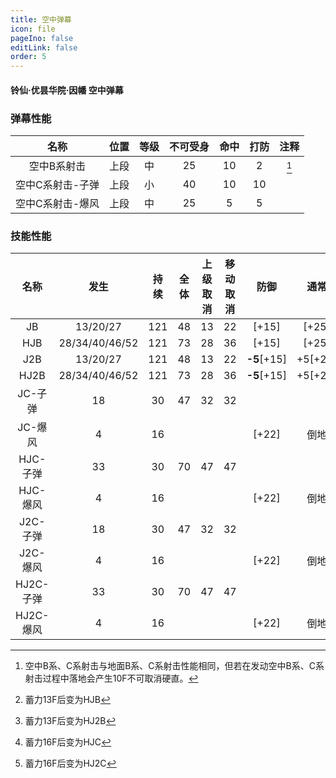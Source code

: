 ```yaml
---
title: 空中弹幕
icon: file
pageIno: false
editLink: false
order: 5
---
```

#### 铃仙·优昙华院·因幡 空中弹幕

### 弹幕性能

|       名称       | 位置  | 等级  | 不可受身  | 命中  | 打防  | 注释  |
| :--------------: | :---: | :---: | :---: | :---: | :---: | :---: |
|   空中B系射击    | 上段  |  中   |  25   |  10   |   2   | [^1]  |
| 空中C系射击-子弹 | 上段  |  小   |  40   |  10   |  10   |       |
| 空中C系射击-爆风 | 上段  |  中   |  25   |   5   |   5   |       |


### 技能性能

|   名称    |      发生      | 持续  | 全体  | 上级取消 | 移动取消 |    防御     |  通常   | 注释  |
| :-------: | :------------: | :---: | :---: | :------: | :------: | :---------: | :-----: | :---: |
|    JB     |    13/20/27    |  121  |  48   |    13    |    22    |    [+15]    |  [+25]  | [^2]  |
|    HJB    | 28/34/40/46/52 |  121  |  73   |    28    |    36    |    [+15]    |  [+25]  |       |
|    J2B    |    13/20/27    |  121  |  48   |    13    |    22    | **-5**[+15] | +5[+25] | [^3]  |
|   HJ2B    | 28/34/40/46/52 |  121  |  73   |    28    |    36    | **-5**[+15] | +5[+25] |       |
|  JC-子弹  |       18       |  30   |  47   |    32    |    32    |             |         | [^4]  |
|  JC-爆风  |       4        |  16   |       |          |          |    [+22]    |  倒地   |       |
| HJC-子弹  |       33       |  30   |  70   |    47    |    47    |             |         |       |
| HJC-爆风  |       4        |  16   |       |          |          |    [+22]    |  倒地   |       |
| J2C-子弹  |       18       |  30   |  47   |    32    |    32    |             |         | [^5]  |
| J2C-爆风  |       4        |  16   |       |          |          |    [+22]    |  倒地   |       |
| HJ2C-子弹 |       33       |  30   |  70   |    47    |    47    |             |         |       |
| HJ2C-爆风 |       4        |  16   |       |          |          |    [+22]    |  倒地   |       |


[^1]: 空中B系、C系射击与地面B系、C系射击性能相同，但若在发动空中B系、C系射击过程中落地会产生10F不可取消硬直。
[^2]: 蓄力13F后变为HJB
[^3]: 蓄力13F后变为HJ2B
[^4]: 蓄力16F后变为HJC
[^5]: 蓄力16F后变为HJ2C